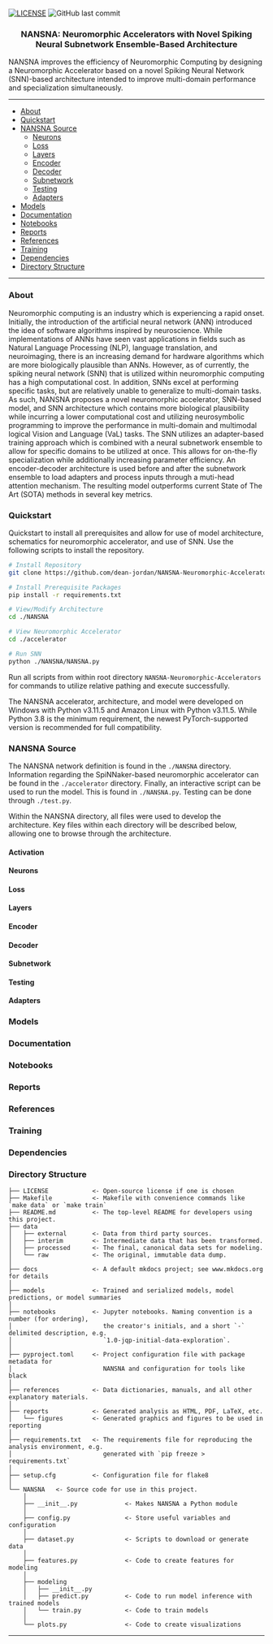 <p align="center">
    <img src="">
</p>

<p align="center">

[![LICENSE](https://img.shields.io/badge/license-MIT-brightgreen)](https://github.com/dean-jordan/NANSNA-Neuromorphic-Accelerators/blob/main/LICENSE)
![GitHub last commit](https://img.shields.io/github/last-commit/dean-jordan/NANSNA-Neuromorphic-Accelerators)

</p>

<h3 align="center">NANSNA: Neuromorphic Accelerators with Novel Spiking Neural Subnetwork Ensemble-Based Architecture</h3>

NANSNA improves the efficiency of Neuromorphic Computing by designing a Neuromorphic Accelerator based on a novel Spiking Neural Network (SNN)-based architecture intended to improve multi-domain performance and specialization simultaneously.

---
- [About](#About)
- [Quickstart](#quickstart)
- [NANSNA Source](#nansna-source)
    - [Neurons](#neurons)
    - [Loss](#loss)
    - [Layers](#layers)
    - [Encoder](#encoder)
    - [Decoder](#decoder)
    - [Subnetwork](#subnetwork)
    - [Testing](#testing)
    - [Adapters](#adapters)
- [Models](#models)
- [Documentation](#documentation)
- [Notebooks](#notebooks)
- [Reports](#reports)
- [References](#references)
- [Training](#training)
- [Dependencies](#dependencies)
- [Directory Structure](#directory-structure)
---

### About
Neuromorphic computing is an industry which is experiencing a rapid onset. Initially, the introduction of the artificial neural network (ANN) introduced the idea of software algorithms inspired by neuroscience. While implementations of ANNs have seen vast applications in fields such as Natural Language Processing (NLP), language translation, and neuroimaging, there is an increasing demand for hardware algorithms which are more biologically plausible than ANNs. However, as of currently, the spiking neural network (SNN) that is utilized within neuromorphic computing has a high computational cost. In addition, SNNs excel at performing specific tasks, but are relatively unable to generalize to multi-domain tasks. As such, NANSNA proposes a novel neuromorphic accelerator, SNN-based model, and SNN architecture which contains more biological plausibility while incurring a lower computational cost and utilizing neurosymbolic programming to improve the performance in multi-domain and multimodal logical Vision and Language (VaL) tasks. The SNN utilizes an adapter-based training approach which is combined with a neural subnetwork ensemble to allow for specific domains to be utilized at once. This allows for on-the-fly specialization while additionally increasing parameter efficiency. An encoder-decoder architecture is used before and after the subnetwork ensemble to load adapters and process inputs through a muti-head attention mechanism. The resulting model outperforms current State of The Art (SOTA) methods in several key metrics.

### Quickstart
Quickstart to install all prerequisites and allow for use of model architecture, schematics for neuromorphic accelerator, and use of SNN. Use the following scripts to install the repository.

```bash
# Install Repository
git clone https://github.com/dean-jordan/NANSNA-Neuromorphic-Accelerators.git

# Install Prerequisite Packages
pip install -r requirements.txt

# View/Modify Architecture
cd ./NANSNA

# View Neuromorphic Accelerator
cd ./accelerator

# Run SNN
python ./NANSNA/NANSNA.py
```
Run all scripts from within root directory `NANSNA-Neuromorphic-Accelerators` for commands to utilize relative pathing and execute successfully.

The NANSNA accelerator, architecture, and model were developed on Windows with Python v3.11.5 and Amazon Linux with Python v3.11.5.
While Python 3.8 is the minimum requirement, the newest PyTorch-supported version is recommended for full compatibility.

### NANSNA Source
The NANSNA network definition is found in the `./NANSNA` directory. Information regarding the SpiNNaker-based neuromorphic accelerator can be found in the `./accelerator` directory. Finally, an interactive script can be used to run the model. This is found in `./NANSNA.py`. Testing can be done through `./test.py`.

Within the NANSNA directory, all files were used to develop the architecture. Key files within each directory will be described below, allowing one to browse through the architecture.

#### Activation

#### Neurons

#### Loss

#### Layers

#### Encoder

#### Decoder

#### Subnetwork

#### Testing

#### Adapters

### Models

### Documentation

### Notebooks

### Reports

### References

### Training

### Dependencies

### Directory Structure
```
├── LICENSE            <- Open-source license if one is chosen
├── Makefile           <- Makefile with convenience commands like `make data` or `make train`
├── README.md          <- The top-level README for developers using this project.
├── data
│   ├── external       <- Data from third party sources.
│   ├── interim        <- Intermediate data that has been transformed.
│   ├── processed      <- The final, canonical data sets for modeling.
│   └── raw            <- The original, immutable data dump.
│
├── docs               <- A default mkdocs project; see www.mkdocs.org for details
│
├── models             <- Trained and serialized models, model predictions, or model summaries
│
├── notebooks          <- Jupyter notebooks. Naming convention is a number (for ordering),
│                         the creator's initials, and a short `-` delimited description, e.g.
│                         `1.0-jqp-initial-data-exploration`.
│
├── pyproject.toml     <- Project configuration file with package metadata for 
│                         NANSNA and configuration for tools like black
│
├── references         <- Data dictionaries, manuals, and all other explanatory materials.
│
├── reports            <- Generated analysis as HTML, PDF, LaTeX, etc.
│   └── figures        <- Generated graphics and figures to be used in reporting
│
├── requirements.txt   <- The requirements file for reproducing the analysis environment, e.g.
│                         generated with `pip freeze > requirements.txt`
│
├── setup.cfg          <- Configuration file for flake8
│
└── NANSNA   <- Source code for use in this project.
    │
    ├── __init__.py             <- Makes NANSNA a Python module
    │
    ├── config.py               <- Store useful variables and configuration
    │
    ├── dataset.py              <- Scripts to download or generate data
    │
    ├── features.py             <- Code to create features for modeling
    │
    ├── modeling                
    │   ├── __init__.py 
    │   ├── predict.py          <- Code to run model inference with trained models          
    │   └── train.py            <- Code to train models
    │
    └── plots.py                <- Code to create visualizations
```

--------

